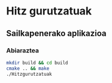 # Hitz gurutzatuak

## Sailkapenerako aplikazioa

### Abiaraztea
```bash
mkdir build && cd build
cmake .. && make
./Hitzgurutzatuak
```